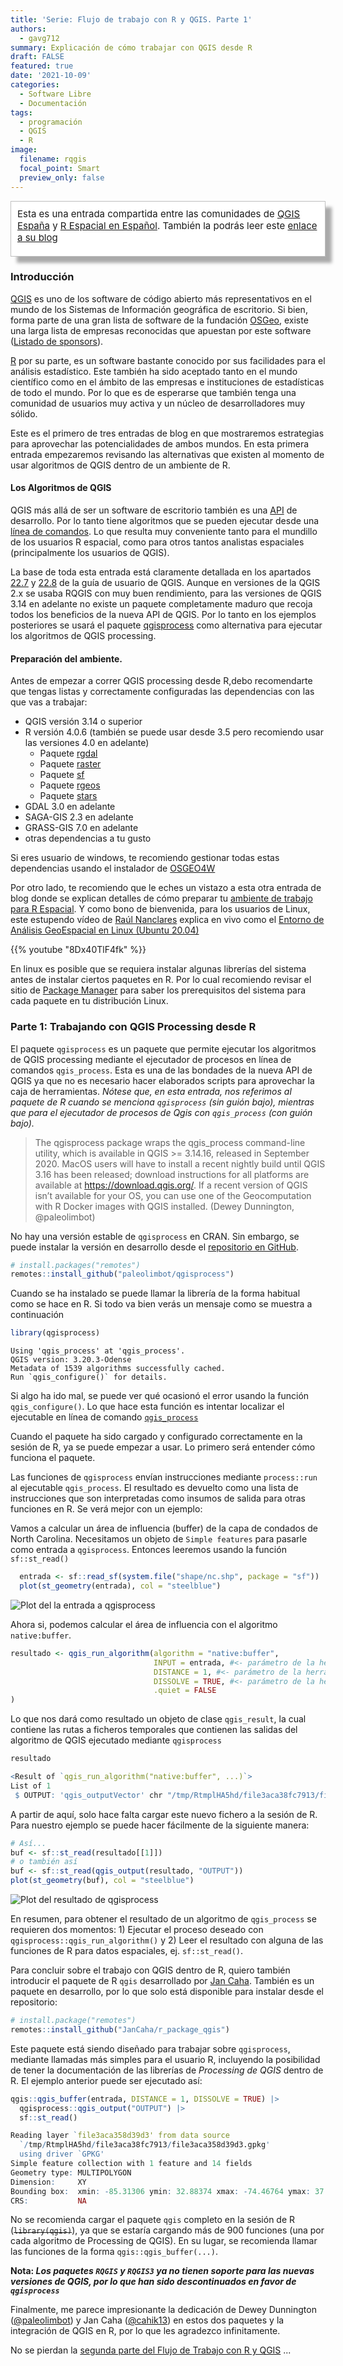 ```yaml
---
title: 'Serie: Flujo de trabajo con R y QGIS. Parte 1'
authors: 
  - gavg712
summary: Explicación de cómo trabajar con QGIS desde R
draft: FALSE
featured: true
date: '2021-10-09'
categories:
  - Software Libre
  - Documentación
tags:
  - programación
  - QGIS
  - R
image:
  filename: rqgis
  focal_point: Smart
  preview_only: false
---
```

<div style="padding: 10px 10px 20px 10px; border: 1px solid #BFBFBF; background-color: white; box-shadow: 10px 10px 5px #aaaaaa;font-size: 15px">
Esta es una entrada compartida entre las comunidades de <a href="https://t.me/qgis_es">QGIS España</a> y <a href="https://t.me/rspatial_es">R Espacial en Español</a>. También la podrás leer este <a href="https://rspatial_es.gitlab.io/blog/2021-10-09-serie-flujo-de-trabajo-con-r-y-qgis-parte-1/">enlace a su blog</a> 
</div>

### Introducción

[QGIS](https://qgis.org) es uno de los software de código abierto más representativos en el mundo de los Sistemas de Información geográfica de escritorio. Si bien, forma parte de una gran lista de software de la fundación [OSGeo](https://www.osgeo.org/), existe una larga lista de empresas reconocidas que apuestan por este software ([Listado de sponsors](https://qgis.org/en/site/about/sustaining_members.html)).

[R](https://www.r-project.org/) por su parte, es un software bastante conocido por sus facilidades para el análisis estadístico. Este también ha sido aceptado tanto en el mundo científico como en el ámbito de las empresas e instituciones de estadísticas de todo el mundo. Por lo que es de esperarse que también tenga una comunidad de usuarios muy activa y un núcleo de desarrolladores muy sólido.

Este es el primero de tres entradas de blog en que mostraremos estrategias para aprovechar las potencialidades de ambos mundos. En esta primera entrada empezaremos revisando las alternativas que existen al momento de usar algoritmos de QGIS dentro de un ambiente de R. 

#### Los Algoritmos de QGIS

QGIS más allá de ser un software de escritorio también es una [API](https://es.wikipedia.org/wiki/Interfaz_de_programaci%C3%B3n_de_aplicaciones) de desarrollo. Por lo tanto tiene algoritmos que se pueden ejecutar desde una [línea de comandos](https://es.wikipedia.org/wiki/Interfaz_de_l%C3%ADnea_de_comandos). Lo que resulta muy conveniente tanto para el mundillo de los usuarios R espacial, como para otros tantos analistas espaciales (principalmente los usuarios de QGIS).

La base de toda esta entrada está claramente detallada en los apartados [22.7](https://docs.qgis.org/3.16/en/docs/user_manual/processing/console.html) y  [22.8](https://docs.qgis.org/3.16/en/docs/user_manual/processing/standalone.html) de la guía de usuario de QGIS. Aunque en versiones de la QGIS 2.x se usaba RQGIS con muy buen rendimiento, para las versiones de QGIS 3.14 en adelante no existe un paquete completamente maduro que recoja todos los beneficios de la nueva API de QGIS. Por lo tanto en los ejemplos posteriores se usará el paquete  [qgisprocess](https://github.com/paleolimbot/qgisprocess) como alternativa para ejecutar los algoritmos de QGIS processing.

#### Preparación del ambiente.

Antes de empezar a correr QGIS processing desde R,debo recomendarte que tengas listas y correctamente configuradas las dependencias con las que vas a trabajar:

- QGIS versión 3.14 o superior
- R versión 4.0.6 (también se puede usar desde 3.5 pero recomiendo usar las versiones 4.0 en adelante)
  - Paquete [rgdal](https://cran.r-project.org/web/packages/rgdal/index.html)
  - Paquete [raster](https://cran.r-project.org/web/packages/raster/index.html)
  - Paquete [sf](https://cran.r-project.org/web/packages/sf/index.html)
  - Paquete [rgeos](https://cran.r-project.org/web/packages/rgeos/index.html)
  - Paquete [stars](https://cran.r-project.org/web/packages/stars/index.html)
- GDAL 3.0 en adelante
- SAGA-GIS 2.3 en adelante
- GRASS-GIS 7.0 en adelante
- otras dependencias a tu gusto

Si eres usuario de windows, te recomiendo gestionar todas estas dependencias usando el instalador de [OSGEO4W](https://www.osgeo.org/projects/osgeo4w/)

Por otro lado, te recomiendo que le eches un vistazo a esta otra entrada de blog donde se explican detalles de cómo preparar tu [ambiente de trabajo para R Espacial](https://rspatial_es.gitlab.io/blog/2020-07-08-prepara-tu-ambiente-para-r-espacial/). Y como bono de bienvenida, para los usuarios de Linux, este estupendo vídeo de [Raúl Nanclares](https://twitter.com/rnanclares) explica en vivo como el [Entorno de Análisis GeoEspacial en Linux (Ubuntu 20.04)](https://www.youtube.com/watch?v=8Dx40TlF4fk)

{{% youtube "8Dx40TlF4fk" %}}

En linux es posible que se requiera instalar algunas librerías del sistema antes de instalar ciertos paquetes en R. Por lo cual recomiendo revisar el sitio de [Package Manager](https://packagemanager.rstudio.com/client/#/repos/1/overview) para saber los prerequisitos del sistema para cada paquete en tu distribución Linux.

### Parte 1: Trabajando con QGIS Processing desde R

El paquete `qgisprocess` es un paquete que permite ejecutar los algoritmos de QGIS processing mediante el ejecutador de procesos en línea de comandos `qgis_process`. Esta es una de las bondades de la nueva API de QGIS ya que no es necesario hacer elaborados scripts para aprovechar la caja de herramientas. _Nótese que, en esta entrada, nos referimos al paquete de R cuando se menciona `qgisprocess` (sin guión bajo), mientras que para el ejecutador de procesos de Qgis con `qgis_process` (con guión bajo)._

> The qgisprocess package wraps the qgis_process command-line utility, which is available in QGIS >= 3.14.16, released in September 2020. MacOS users will have to install a recent nightly build until QGIS 3.16 has been released; download instructions for all platforms are available at https://download.qgis.org/. If a recent version of QGIS isn’t available for your OS, you can use one of the Geocomputation with R Docker images with QGIS installed. (Dewey Dunnington, @paleolimbot)

No hay una versión estable de `qgisprocess` en CRAN. Sin embargo, se puede instalar la versión en desarrollo desde el [repositorio en GitHub](https://github.com/paleolimbot/qgisprocess).

```r
# install.packages("remotes")
remotes::install_github("paleolimbot/qgisprocess")
```

Cuando se ha instalado se puede llamar la librería de la forma habitual como se hace en R. Si todo va bien verás un mensaje como se muestra a continuación

```r
library(qgisprocess)
```

```
Using 'qgis_process' at 'qgis_process'.
QGIS version: 3.20.3-Odense
Metadata of 1539 algorithms successfully cached.
Run `qgis_configure()` for details.
```

Si algo ha ido mal, se puede ver qué ocasionó el error usando la función `qgis_configure()`. Lo que hace esta función es intentar localizar el ejecutable en línea de comando [`qgis_process`](https://docs.qgis.org/3.16/en/docs/user_manual/processing/standalone.html)

Cuando el paquete ha sido cargado y configurado correctamente en la sesión de R, ya se puede empezar a usar. Lo primero será entender cómo funciona el paquete. 

Las funciones de `qgisprocess` envían instrucciones mediante `process::run` al ejecutable `qgis_process`. El resultado es devuelto como una lista de instrucciones que son interpretadas como insumos de salida para otras funciones en R. Se verá mejor con un ejemplo:

Vamos a calcular un área de influencia (buffer) de la capa de condados de North Carolina. Necesitamos un objeto de `Simple features` para pasarle como entrada a `qgisprocess`. Entonces leeremos usando la función `sf::st_read()`

```r
  entrada <- sf::read_sf(system.file("shape/nc.shp", package = "sf"))
  plot(st_geometry(entrada), col = "steelblue") 
```

![Plot del la entrada a qgisprocess](plot_entrada.png)

Ahora si, podemos calcular el área de influencia con el algoritmo `native:buffer`.

```r
resultado <- qgis_run_algorithm(algorithm = "native:buffer",
                                INPUT = entrada, #<- parámetro de la herramienta
                                DISTANCE = 1, #<- parámetro de la herramienta
                                DISSOLVE = TRUE, #<- parámetro de la herramienta
                                .quiet = FALSE
)
```

Lo que nos dará como resultado un objeto de clase `qgis_result`, la cual contiene las rutas a ficheros temporales que contienen las salidas del algoritmo de QGIS ejecutado mediante `qgisprocess`

```r
resultado
```

```r
<Result of `qgis_run_algorithm("native:buffer", ...)`>
List of 1
 $ OUTPUT: 'qgis_outputVector' chr "/tmp/RtmplHA5hd/file3aca38fc7913/file3aca69989e42.gpkg"
```

A partir de aquí, solo hace falta cargar este nuevo fichero a la sesión de R. Para nuestro ejemplo se puede hacer fácilmente de la siguiente manera:

```r
# Así...
buf <- sf::st_read(resultado[[1]])
# o también así
buf <- sf::st_read(qgis_output(resultado, "OUTPUT"))
plot(st_geometry(buf), col = "steelblue") 
```

![Plot del resultado de qgisprocess](plot_buffer.png)

En resumen, para obtener el resultado de un algoritmo de `qgis_process` se requieren dos momentos: 1) Ejecutar el proceso deseado con `qgisprocess::qgis_run_algorithm()` y 2) Leer el resultado con alguna de las funciones de R para datos espaciales, ej. `sf::st_read()`.

Para concluir sobre el trabajo con QGIS dentro de R, quiero también introducir el paquete de R `qgis` desarrollado por [Jan Caha](https://github.com/JanCaha). También es un paquete en desarrollo, por lo que solo está disponible para instalar desde el repositorio:

```r
# install.package("remotes")
remotes::install_github("JanCaha/r_package_qgis")
```

Este paquete está siendo diseñado para trabajar sobre `qgisprocess`, mediante llamadas más simples para el usuario R, incluyendo la posibilidad de tener la documentación de las librerías de _Processing de QGIS_ dentro de R. El ejemplo anterior puede ser ejecutado así:

```r
qgis::qgis_buffer(entrada, DISTANCE = 1, DISSOLVE = TRUE) |> 
  qgisprocess::qgis_output("OUTPUT") |> 
  sf::st_read()
```

```r
Reading layer `file3aca358d39d3' from data source 
  `/tmp/RtmplHA5hd/file3aca38fc7913/file3aca358d39d3.gpkg' 
  using driver `GPKG'
Simple feature collection with 1 feature and 14 fields
Geometry type: MULTIPOLYGON
Dimension:     XY
Bounding box:  xmin: -85.31306 ymin: 32.88374 xmax: -74.46764 ymax: 37.58832
CRS:           NA
```

No se recomienda cargar el paquete `qgis` completo en la sesión de R (~~`library(qgis)`~~), ya que se estaría cargando más de 900 funciones (una por cada algoritmo de Processing de QGIS). En su lugar, se recomienda llamar las funciones de la forma `qgis::qgis_buffer(...)`.

**Nota: _Los paquetes `RQGIS` y `RQGIS3` ya no tienen soporte para las nuevas versiones de QGIS, por lo que han sido descontinuados en favor de `qgisprocess`_**

Finalmente, me parece impresionante la dedicación de Dewey Dunnington  ([\@paleolimbot](https://twitter.com/paleolimbot)) y Jan Caha ([\@cahik13](https://twitter.com/cahik13)) en estos dos paquetes y la integración de QGIS en R, por lo que les agradezco infinitamente.

No se pierdan la [segunda parte del Flujo de Trabajo con R y QGIS](http://www.qgis.es/post/2021-10-10-serie-flujo-de-trabajo-con-r-y-qgis-parte-2) ...
